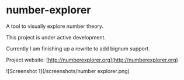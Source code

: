 # number-explorer
A tool to visually explore number theory.

This project is under active development.  

Currently I am finishing up a rewrite to add bignum support.

Project website: [http://numberexplorer.org](http://numberexplorer.org)

![Screenshot 1](/screenshots/number explorer.png)
